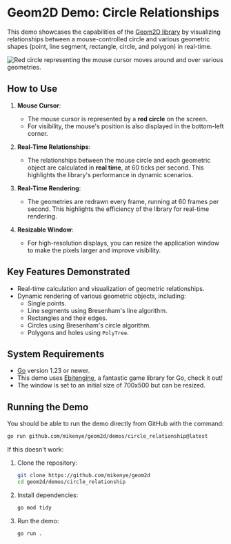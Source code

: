 
# Geom2D Demo: Circle Relationships

This demo showcases the capabilities of the [Geom2D library](https://github.com/mikenye/geom2d) by visualizing relationships between a mouse-controlled circle and various geometric shapes (point, line segment, rectangle, circle, and polygon) in real-time.

![Red circle representing the mouse cursor moves around and over various geometries.](screenshot.gif "Animated Screenshot of Demo")

## How to Use

1. **Mouse Cursor**:
   - The mouse cursor is represented by a **red circle** on the screen.
   - For visibility, the mouse's position is also displayed in the bottom-left corner.

2. **Real-Time Relationships**:
   - The relationships between the mouse circle and each geometric object are calculated in **real time**, at 60 ticks per second. This highlights the library's performance in dynamic scenarios.

3. **Real-Time Rendering**:
   - The geometries are redrawn every frame, running at 60 frames per second. This highlights the efficiency of the library for real-time rendering.

4. **Resizable Window**:
   - For high-resolution displays, you can resize the application window to make the pixels larger and improve visibility.

## Key Features Demonstrated

- Real-time calculation and visualization of geometric relationships.
- Dynamic rendering of various geometric objects, including:
  - Single points.
  - Line segments using Bresenham's line algorithm.
  - Rectangles and their edges.
  - Circles using Bresenham's circle algorithm.
  - Polygons and holes using `PolyTree`.

## System Requirements

- [Go](https://go.dev) version 1.23 or newer.
- This demo uses [Ebitengine](https://ebiten.org), a fantastic game library for Go, check it out!
- The window is set to an initial size of 700x500 but can be resized.

## Running the Demo

You should be able to run the demo directly from GitHub with the command:

```bash
go run github.com/mikenye/geom2d/demos/circle_relationship@latest
```

If this doesn't work:

1. Clone the repository:
   ```bash
   git clone https://github.com/mikenye/geom2d
   cd geom2d/demos/circle_relationship
   ```

2. Install dependencies:
   ```bash
   go mod tidy
   ```

3. Run the demo:
   ```bash
   go run .
   ```
